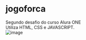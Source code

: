 # jogoforca
Segundo desafio do curso Alura ONE<BR>
  Utiliza HTML, CSS e JAVASCRIPT.<br>
 ![image](https://user-images.githubusercontent.com/64749145/172472310-3cfe335e-56ba-4094-b13e-df9d1db0ae52.png)


